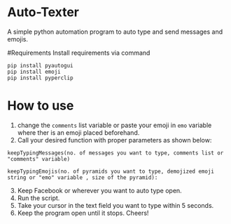 # Auto-Texter

A simple python automation program to auto type and send messages and emojis.

#Requirements
Install requirements via command

```
pip install pyautogui
pip install emoji
pip install pyperclip
```

# How to use

1. change the `comments` list variable or paste your emoji in `emo` variable where ther is an emoji placed beforehand.
2. Call your desired function with proper parameters as shown below:

```
keepTypingMessages(no. of messages you want to type, comments list or "comments" variable)
```

```
keepTypingEmojis(no. of pyramids you want to type, demojized emoji string or "emo" variable , size of the pyramid):
```

3. Keep Facebook or wherever you want to auto type open.
4. Run the script.
5. Take your cursor in the text field you want to type within 5 seconds.
6. Keep the program open until it stops. Cheers!
